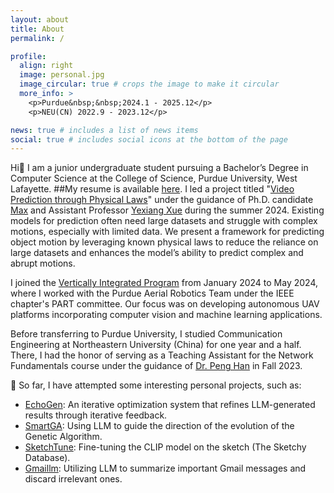 ```yaml
---
layout: about
title: About
permalink: /

profile:
  align: right
  image: personal.jpg
  image_circular: true # crops the image to make it circular
  more_info: >
    <p>Purdue&nbsp;&nbsp;2024.1 - 2025.12</p>
    <p>NEU(CN) 2022.9 - 2023.12</p>

news: true # includes a list of news items
social: true # includes social icons at the bottom of the page
---
```


Hi👋 I am a junior undergraduate student pursuing a Bachelor’s Degree in Computer Science at the College of Science, Purdue University, West Lafayette. 
##My resume is available [here](https://aabbccdkg.github.io/dongwang_resume.pdf).
I led a project titled "[Video Prediction through Physical Laws](https://github.com/AABBCCDKG/Video_prediction_through_physical_laws)" under the guidance of Ph.D. candidate [Max](https://www.cs.purdue.edu/people/graduate-students/jacobs57.html) and Assistant Professor [Yexiang Xue](https://www.cs.purdue.edu/homes/yexiang/) during the summer 2024. Existing models for prediction often need large datasets and struggle with complex motions, especially with limited data. We present a framework for predicting object motion by leveraging known physical laws to reduce the reliance on large datasets and enhances the model’s ability to predict complex and abrupt motions.

I joined the [Vertically Integrated Program](https://engineering.purdue.edu/VIP) from January 2024 to May 2024, where I worked with the Purdue Aerial Robotics Team under the IEEE chapter's PART committee. Our focus was on developing autonomous UAV platforms incorporating computer vision and machine learning applications.

Before transferring to Purdue University, I studied Communication Engineering at Northeastern University (China) for one year and a half. There, I had the honor of serving as a Teaching Assistant for the Network Fundamentals course under the guidance of [Dr. Peng Han](https://graduate.neuq.edu.cn/info/1016/4552.htm) in Fall 2023.

🌱 So far, I have attempted some interesting personal projects, such as:

- [EchoGen](https://github.com/AABBCCDKG/EchoGen): An iterative optimization system that refines LLM-generated results through iterative feedback.
- [SmartGA](https://github.com/AABBCCDKG/LLM-guided_GA_for_function_fitting): Using LLM to guide the direction of the evolution of the Genetic Algorithm.
- [SketchTune](https://github.com/AABBCCDKG/clip_on_sketch): Fine-tuning the CLIP model on the sketch (The Sketchy Database).
- [Gmaillm](https://github.com/AABBCCDKG/gmaillm): Utilizing LLM to summarize important Gmail messages and discard irrelevant ones.

